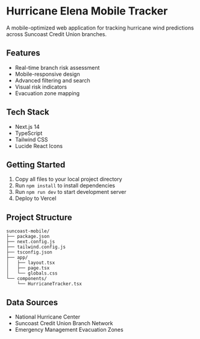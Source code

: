 # Hurricane Elena Mobile Tracker

A mobile-optimized web application for tracking hurricane wind predictions across Suncoast Credit Union branches.

## Features
- Real-time branch risk assessment
- Mobile-responsive design
- Advanced filtering and search
- Visual risk indicators
- Evacuation zone mapping

## Tech Stack
- Next.js 14
- TypeScript
- Tailwind CSS
- Lucide React Icons

## Getting Started
1. Copy all files to your local project directory
2. Run `npm install` to install dependencies
3. Run `npm run dev` to start development server
4. Deploy to Vercel

## Project Structure
```
suncoast-mobile/
├── package.json
├── next.config.js
├── tailwind.config.js
├── tsconfig.json
├── app/
│   ├── layout.tsx
│   ├── page.tsx
│   └── globals.css
└── components/
    └── HurricaneTracker.tsx
```

## Data Sources
- National Hurricane Center
- Suncoast Credit Union Branch Network
- Emergency Management Evacuation Zones